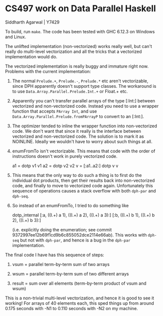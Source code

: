 CS497 work on Data Parallel Haskell
===================================
Siddharth Agarwal | Y7429

To build, run `make`. The code has been tested with GHC 6.12.3 on Windows and
Linux.

The unlifted implementation (non-vectorized) works really well, but can't really
do multi-level vectorization and all the tricks that a vectorized implementation
would do.

The vectorized implementation is really buggy and immature right now. Problems
with the current implementation:

1. The normal `Prelude.+`, `Prelude.-`, `Prelude.*` etc aren't vectorizable,
since DPH apparently doesn't support type classes. The workaround is to use
`Data.Array.Parallel.Prelude.Int.+` or Float.+ etc.

2. Apparently you can't transfer parallel arrays of the type [:Int:] between
vectorized and non-vectorized code. Instead you need to use a wrapper function
that accepts `PArray Int`, and use `Data.Array.Parallel.Prelude.fromPArrayP` to
convert to an [:Int:].

3. The optimizer tended to inline the wrapper function into non-vectorized
code. We don't want that since it really is the interface between vectorized and
non-vectorized code. The solution is to mark it as NOINLINE. Ideally we wouldn't
have to worry about such things at all.

4. enumFromTo isn't vectorizable. This means that code with the order of
instructions doesn't work in purely vectorized code.

      a1 = dotp v1 v1
      a2 = dotp v2 v2
      v = [:a1..a2:]
      dotp v v

5. This means that the only way to do such a thing is to first do the individual
dot products, then get their results back into non-vectorized code, and finally
to move to vectorized code again. Unfortunately this sequence of operations
causes a stack overflow with both `dph-par` and `dph-seq`.

6. So instead of an enumFromTo, I tried to do something like

      dotp_internal [:a, ((I.+) a 1), ((I.+) a 2), ((I.+) a 3):] [:b, ((I.+) b 1), ((I.+) b 2), ((I.+) b 3):]

    (i.e. explicitly doing the enumeration; see commit
9372997ee12b69f1cd9b6c855052dce2114e66ab). This works with `dph-seq` but not
with `dph-par`, and hence is a bug in the `dph-par` implementation.

The final code I have has this sequence of steps:

1. vsum = parallel term-by-term sum of two arrays
2. wsum = parallel term-by-term sum of two different arrays

3. result = sum over all elements (term-by-term product of vsum and wsum)

This is a non-trivial multi-level vectorization, and hence it is good to see it
working! For arrays of 40 elements each, this sped things up from around 0.175
seconds with -N1 to 0.110 seconds with -N2 on my machine.
